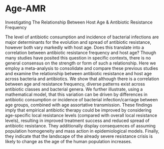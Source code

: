 # Age-AMR
Investigating The Relationship Between Host Age &amp; Antibiotic Resistance Frequency

The level of antibiotic consumption and incidence of bacterial infections are major determinants for the evolution and spread of antibiotic resistance, however both vary markedly with host age. Does this translate into a correlation between antibiotic resistance frequency and host age? Though many studies have posited this question in specific contexts, there is no general consensus on the strength or form of such a relationship. Here we employ a meta-analysis to consolidate and compare these previous studies and examine the relationship between antibiotic resistance and host age across bacteria and antibiotics. We show that although there is a correlation between age and resistance frequency, diverse patterns exist across antibiotic classes and bacterial genera. We further illustrate, using a mathematical model, that this variation can be driven by differences in antibiotic consumption or incidence of bacterial infection/carriage between age groups, combined with age assortative transmission. These findings imply that empirical antibiotic therapy could be improved by considering age-specific local resistance levels (compared with overall local resistance levels), resulting in improved treatment success and reduced spread of antibiotic resistance. They additionally display consequences of assuming population homogeneity and mass action in epidemiological models. Finally, they indicate that the landscape of the already severe resistance crisis is likely to change as the age of the human population increases. 
